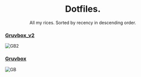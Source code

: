 <p align="center">
	<h1 align="center">Dotfiles.</h1>
</p>
<p align = "center"> All my rices. Sorted by recency in descending order.</p>


### [Gruvbox_v2](./EndeavourOS_GruvboxV2_i3wm/readme.md)
![GB2](https://github.com/MujtabaAsim/dots/assets/62666332/7fc6033b-02f6-4a82-b8ac-24697424ed13)

### [Gruvbox]()
![GB](https://user-images.githubusercontent.com/62666332/233666058-1beec843-1cbf-4c93-bcc6-ed60751cc48f.png)
